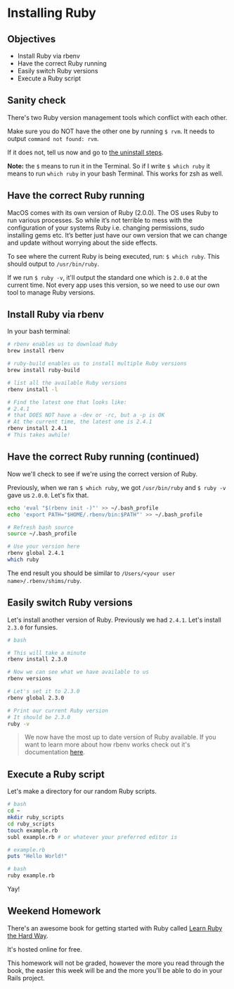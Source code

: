 # Installing Ruby

## Objectives

* Install Ruby via rbenv
* Have the correct Ruby running
* Easily switch Ruby versions
* Execute a Ruby script

## Sanity check

There's two Ruby version management tools which conflict with each other.

Make sure you do NOT have the other one by running `$ rvm`. It needs to output `command not found: rvm`.

If it does not, tell us now and go to [the uninstall steps](https://richonrails.com/articles/uninstalling-rvm).

**Note:** the `$` means to run it in the Terminal. So if I write `$ which ruby` it means to run `which ruby` in your bash Terminal. This works for zsh as well.


## Have the correct Ruby running

MacOS comes with its own version of Ruby (2.0.0). The OS uses Ruby to run various processes. So while it’s not terrible to mess with the configuration of your systems Ruby i.e. changing permissions, sudo installing gems etc. It’s better just have our own version that we can change and update without worrying about the side effects.   

To see where the current Ruby is being executed, run: `$ which ruby`. This should output to `/usr/bin/ruby`.

If we run `$ ruby -v`, it'll output the standard one which is `2.0.0` at the current time. Not every app uses this version, so we need to use our own tool to manage Ruby versions.


## Install Ruby via rbenv

In your bash terminal:

```bash
# rbenv enables us to download Ruby
brew install rbenv

# ruby-build enables us to install multiple Ruby versions
brew install ruby-build

# list all the available Ruby versions
rbenv install -l

# Find the latest one that looks like:
# 2.4.1
# that DOES NOT have a -dev or -rc, but a -p is OK
# At the current time, the latest one is 2.4.1
rbenv install 2.4.1
# This takes awhile!
```


## Have the correct Ruby running (continued)

Now we'll check to see if we're using the correct version of Ruby.

Previously, when we ran `$ which ruby`, we got `/usr/bin/ruby` and `$ ruby -v` gave us `2.0.0`. Let's fix that.

```bash
echo 'eval "$(rbenv init -)"' >> ~/.bash_profile
echo 'export PATH="$HOME/.rbenv/bin:$PATH"' >> ~/.bash_profile

# Refresh bash source
source ~/.bash_profile

# Use your version here
rbenv global 2.4.1
which ruby
```

The end result you should be similar to `/Users/<your user name>/.rbenv/shims/ruby`.


## Easily switch Ruby versions

Let's install another version of Ruby. Previously we had `2.4.1`. Let's install `2.3.0` for funsies.

```bash
# bash

# This will take a minute
rbenv install 2.3.0

# Now we can see what we have available to us
rbenv versions

# Let's set it to 2.3.0
rbenv global 2.3.0

# Print our current Ruby version
# It should be 2.3.0
ruby -v
```


>We now have the most up to date version of Ruby available.  If you want to learn more about how rbenv works check out it's documentation [here](https://github.com/sstephenson/rbenv).


## Execute a Ruby script

Let's make a directory for our random Ruby scripts.

```bash
# bash
cd ~
mkdir ruby_scripts
cd ruby_scripts
touch example.rb
subl example.rb	# or whatever your preferred editor is
```

```ruby
# example.rb
puts "Hello World!"
```

```bash
# bash
ruby example.rb
```

Yay!


## Weekend Homework

There's an awesome book for getting started with Ruby called [Learn Ruby the Hard Way](https://learnrubythehardway.org/book/).

It's hosted online for free.

This homework will not be graded, however the more you read through the book, the easier this week will be and the more you'll be able to do in your Rails project.

